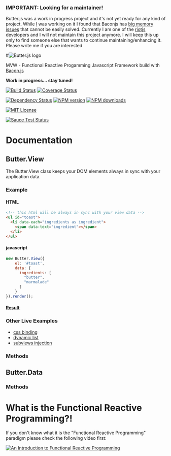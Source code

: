 ### IMPORTANT: Looking for a maintainer! 

Butter.js was a work in progress project and it's not yet ready for any kind of project. While [I](https://github.com/GianlucaGuarini) was working on it I found that Baconjs has [big memory issues](https://github.com/baconjs/bacon.js/issues/446#issuecomment-66687574) that cannot be easily solved. Currently I am one of the [riotjs](https://github.com/muut/riotjs) developers and I will not maintain this project anymore.
I will keep this up only to find someone else that wants to continue maintaining/enhancing it. Please write me if you are interested

#![Butter.js logo](https://raw.githubusercontent.com/bagel-framework/Butter.js/master/logos/logo.png)

MVW - Functional Reactive Progamming Javascript Framework build with [Bacon.js](https://github.com/baconjs/bacon.js)

__Work in progress... stay tuned!__

[![Build Status][travis-image]][travis-url]
[![Coverage Status][coveralls-image]][coveralls-url]

[![Dependency Status][gemnasium-image]][gemnasium-url]
[![NPM version][npm-version-image]][npm-url]
[![NPM downloads][npm-downloads-image]][npm-url]

[![MIT License][license-image]][license-url]

[![Sauce Test Status][saucelabs-image]][saucelabs-url]


# Documentation

## Butter.View

The Butter.View class keeps your DOM elements always in sync with your application data.

### Example

#### HTML
```html
<!-- this html will be always in sync with your view data -->
<ul id="toast">
  <li data-each="ingredients as ingredient">
    <span data-text="ingredient"></span>
  </li>
</ul>
```
#### javascript
```javascript
new Butter.View({
	el: '#toast',
	data: {
      ingredients: [
        "butter",
        "marmalade"
      ]
    }
}).render();
```
#### [Result](http://bagel-framework.github.io/Butter.js/examples/views/simple.html)

### Other Live Examples

- [css binding](http://bagel-framework.github.io/Butter.js/examples/views/ball.html)
- [dynamic list](http://bagel-framework.github.io/Butter.js/examples/views/list.html)
- [subviews injection](http://bagel-framework.github.io/Butter.js/examples/views/subviews.html)

### Methods

## Butter.Data

### Methods


# What is the Functional Reactive Programming?!
If you don't know what it is the "Functional Reactive Programming" paradigm please check the following video first:

[![An Introduction to Functional Reactive Programming](http://img.youtube.com/vi/ZOCCzDNsAtI/hqdefault.jpg)](https://www.youtube.com/watch?v=ZOCCzDNsAtI)

[npm-url]: https://npmjs.org/package/butter
[npm-version-image]: http://img.shields.io/npm/v/butter.svg?style=flat-square
[npm-downloads-image]: http://img.shields.io/npm/dm/butter.svg?style=flat-square

[coveralls-image]:https://img.shields.io/coveralls/bagel-framework/Butter.js.svg?style=flat-square
[coveralls-url]:https://coveralls.io/r/bagel-framework/Butter.js

[gemnasium-image]: https://img.shields.io/gemnasium/bagel-framework/Butter.js.svg?style=flat-square
[gemnasium-url]: https://gemnasium.com/bagel-framework/Butter.js

[travis-url]:https://travis-ci.org/bagel-framework/Butter.js
[travis-image]: https://img.shields.io/travis/bagel-framework/Butter.js.svg?style=flat-square

[saucelabs-image]:https://saucelabs.com/browser-matrix/butter.svg
[saucelabs-url]:https://saucelabs.com/u/butter

[license-url]: LICENSE
[license-image]: http://img.shields.io/badge/license-MIT-000000.svg?style=flat-square



